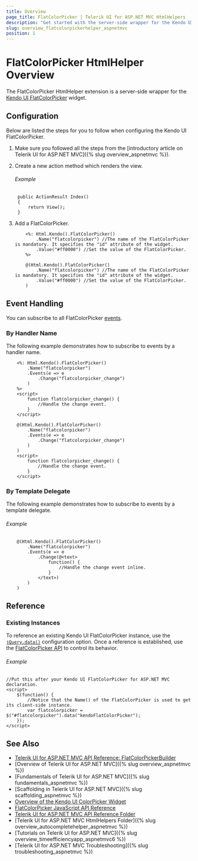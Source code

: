 ```yaml
---
title: Overview
page_title: FlatColorPicker | Telerik UI for ASP.NET MVC HtmlHelpers
description: "Get started with the server-side wrapper for the Kendo UI FlatColorPicker widget for ASP.NET MVC."
slug: overview_flatcolorpickerhelper_aspnetmvc
position: 1
---
```


# FlatColorPicker HtmlHelper Overview

The FlatColorPicker HtmlHelper extension is a server-side wrapper for the [Kendo UI FlatColorPicker](http://docs.telerik.com/kendo-ui/api/javascript/ui/flatcolorpicker) widget.

## Configuration

Below are listed the steps for you to follow when configuring the Kendo UI FlatColorPicker.

1. Make sure you followed all the steps from the [introductory article on Telerik UI for ASP.NET MVC]({% slug overview_aspnetmvc %}).

1. Create a new action method which renders the view.

    ###### Example

        public ActionResult Index()
        {
            return View();
        }

1. Add a FlatColorPicker.

    ```ASPX
        <%: Html.Kendo().FlatColorPicker()
            .Name("flatcolorpicker") //The name of the FlatColorPicker is mandatory. It specifies the "id" attribute of the widget.
            .Value("#ff0000") //Set the value of the FlatColorPicker.
        %>
    ```
    ```Razor
        @(Html.Kendo().FlatColorPicker()
            .Name("flatcolorpicker") //The name of the FlatColorPicker is mandatory. It specifies the "id" attribute of the widget.
            .Value("#ff0000") //Set the value of the FlatColorPicker.
        )
    ```

## Event Handling

You can subscribe to all FlatColorPicker [events](http://docs.telerik.com/kendo-ui/api/javascript/ui/flatcolorpicker#events).

### By Handler Name

The following example demonstrates how to subscribe to events by a handler name.

```ASPX
    <%: Html.Kendo().FlatColorPicker()
        .Name("flatcolorpicker")
        .Events(e => e
            .Change("flatcolorpicker_change")
        )
    %>
    <script>
        function flatcolorpicker_change() {
            //Handle the change event.
        }
    </script>
```
```Razor
    @(Html.Kendo().FlatColorPicker()
        .Name("flatcolorpicker")
        .Events(e => e
            .Change("flatcolorpicker_change")
        )
    )
    <script>
        function flatcolorpicker_change() {
            //Handle the change event.
        }
    </script>
```

### By Template Delegate

The following example demonstrates how to subscribe to events by a template delegate.

###### Example

```
    @(Html.Kendo().FlatColorPicker()
        .Name("flatcolorpicker")
        .Events(e => e
            .Change(@<text>
                function() {
                    //Handle the change event inline.
                }
            </text>)
        )
    )
```

## Reference

### Existing Instances

To reference an existing Kendo UI FlatColorPicker instance, use the [`jQuery.data()`](http://api.jquery.com/jQuery.data/) configuration option. Once a reference is established, use the [FlatColorPicker API](http://docs.telerik.com/kendo-ui/api/javascript/ui/flatcolorpicker#methods) to control its behavior.

###### Example

    //Put this after your Kendo UI FlatColorPicker for ASP.NET MVC declaration.
    <script>
        $(function() {
            //Notice that the Name() of the FlatColorPicker is used to get its client-side instance.
            var flatcolorpicker = $("#flatcolorpicker").data("kendoFlatColorPicker");
        });
    </script>

## See Also

* [Telerik UI for ASP.NET MVC API Reference: FlatColorPickerBuilder](http://docs.telerik.com/aspnet-mvc/api/Kendo.Mvc.UI.Fluent/FlatColorPickerBuilder)
* [Overview of Telerik UI for ASP.NET MVC]({% slug overview_aspnetmvc %})
* [Fundamentals of Telerik UI for ASP.NET MVC]({% slug fundamentals_aspnetmvc %})
* [Scaffolding in Telerik UI for ASP.NET MVC]({% slug scaffolding_aspnetmvc %})
* [Overview of the Kendo UI ColorPicker Widget](http://docs.telerik.com/kendo-ui/controls/editors/colorpicker/overview)
* [FlatColorPicker JavaScript API Reference](http://docs.telerik.com/kendo-ui/api/javascript/ui/flatcolorpicker)
* [Telerik UI for ASP.NET MVC API Reference Folder](/api/Kendo.Mvc/AggregateFunction)
* [Telerik UI for ASP.NET MVC HtmlHelpers Folder]({% slug overview_autocompletehelper_aspnetmvc %})
* [Tutorials on Telerik UI for ASP.NET MVC]({% slug overview_timeefficiencyapp_aspnetmvc6 %})
* [Telerik UI for ASP.NET MVC Troubleshooting]({% slug troubleshooting_aspnetmvc %})
